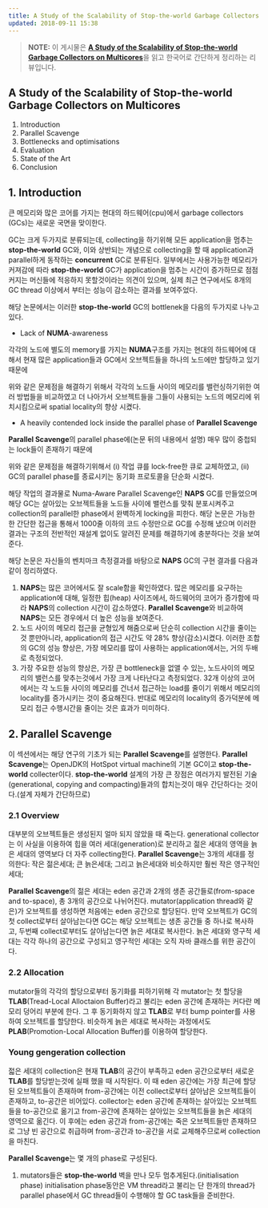 ```yaml
---
title: A Study of the Scalability of Stop-the-world Garbage Collectors on Multicores 리뷰
updated: 2018-09-11 15:38
---
```


>**NOTE:** 이 게시물은 [**A Study of the Scalability of Stop-the-world Garbage Collectors on Multicores**](https://hal.inria.fr/hal-00868012/document)을 읽고 한국어로 간단하게 정리하는 리뷰입니다.

## A Study of the Scalability of Stop-the-world Garbage Collectors on Multicores

1. Introduction
2. Parallel Scavenge
3. Bottlenecks and optimisations
4. Evaluation
5. State of the Art
6. Conclusion

<div class="divider"></div>

## 1. Introduction

큰 메모리와 많은 코어를 가지는 현대의 하드웨어(cpu)에서 garbage collectors (GCs)는 새로운 국면을 맞이한다.

GC는 크게 두가지로 분류되는데, collecting을 하기위해 모든 application을 멈추는 **stop-the-world** GC와,
이와 상반되는 개념으로 collecting을 할 때 application과 parallel하게 동작하는 **concurrent** GC로 분류된다.
일부에서는 사용가능한 메모리가 커져감에 따라 **stop-the-world** GC가 application을 멈추는 시간이 증가하므로 
점점 커지는 머신들에 적응하지 못할것이라는 의견이 있으며, 실제 최근 연구에서도 8개의 GC thread 이상에서 부터는 성능이 감소하는 결과를 보여주었다.

해당 논문에서는 이러한 **stop-the-world** GC의 bottlenek을 다음의 두가지로 나누고 있다.
* Lack of **NUMA**-awareness

각각의 노드에 별도의 memory를 가지는 **NUMA**구조를 가지는 현대의 하드웨어에 대해서 
현재 많은 application들과 GC에서 오브젝트들을 하나의 노드에만 할당하고 있기때문에

위와 같은 문제점을 해결하기 위해서 각각의 노드들 사이의 메모리를 밸런싱하기위한 여러 방법들을 비교하였고 더 나아가서 
오브젝트들을 그들이 사용되는 노드의 메모리에 위치시킴으로써 spatial locality의 향상 시켰다.

* A heavily contended lock inside the parallel phase of **Parallel Scavenge**

**Parallel Scavenge**의 parallel phase에(논문 뒤의 내용에서 설명) 매우 많이 중첩되는 lock들이 존재하기 때문에

위와 같은 문제점을 해결하기위해서 (i) 작업 큐를 lock-free한 큐로 교체하였고, (ii) GC의 parallel phase를 종료시키는 동기화 프로토콜을 단순화 시켰다.

해당 작업의 결과물로 Numa-Aware Parallel Scavenge인 **NAPS** GC를 만들었으며 해당 GC는
살아있는 오브젝트들을 노드들 사이에 밸런스를 맞춰 분포시켜주고 collection의 parallel한 phase에서 완벽하게 locking을 피한다.
해당 논문은 가능한한 간단한 접근을 통해서 1000줄 이하의 코드 수정만으로 GC를 수정해 냈으며 이러한 결과는 구조의 전반적인 재설계 없이도 
알려진 문제를 해결하기에 충분하다는 것을 보여준다.

해당 논문은 자신들의 벤치마크 측정결과를 바탕으로 **NAPS** GC의 구현 결과를 다음과 같이 정리하였다.

1. **NAPS**는 많은 코어에서도 잘 scale함을 확인하였다. 많은 메모리를 요구하는 application에 대해, 일정한 힙(heap) 사이즈에서, 
하드웨어의 코어가 증가함에 따라 **NAPS**의 collection 시간이 감소하였다. **Parallel Scavenge**와 비교하여 **NAPS**는 모든 경우에서 더 
높은 성능을 보여준다.
2.  노드 사이의 메모리 접근을 균형있게 해줌으로써 단순히 collection 시간을 줄이는것 뿐만아니라, application의 접근 시간도 약 28% 향상(감소)시켰다. 
이러한 조합의 GC의 성능 향상은, 가장 메모리를 많이 사용하는 application에서는, 거의 두배로 측정되었다.
3. 가장 주요한 성능의 향상은, 가장 큰 bottleneck을 없앨 수 있는, 노드사이의 메모리의 밸런스를 맞추는것에서 가장 크게 나타난다고 측정되었다. 
32개 이상의 코어에서는 각 노드들 사이의 메모리를 건너서 접근하는 load를 줄이기 위해서 메모리의 locality를 증가시키는 것이 중요해진다. 
반대로 메모리의 locality의 증가덕분에 메모리 접근 수행시간을 줄이는 것은 효과가 미미하다.

<div class="divider"></div>

## 2. Parallel Scavenge

이 섹션에서는 해당 연구의 기초가 되는 **Parallel Scavenge**를 설명한다. 
**Parallel Scavenge**는 OpenJDK의 HotSpot virtual machine의 기본 GC이고 **stop-the-world** collecter이다.
**stop-the-world** 설계의 가장 큰 장점은 여러가지 발전된 기술(generational, copying and compacting)들과의 합치는것이 매우 간단하다는 것이다.(설계 자체가 간단하므로)

### 2.1 Overview

대부분의 오브젝트들은 생성된지 얼마 되지 않았을 때 죽는다. generational collector는 이 사실을 이용하여 힙을 여러 세대(generation)로 분리하고 
젊은 세대의 영역을 늙은 세대의 영역보다 더 자주 collecting한다. **Parallel Scavenge**는 3개의 세대를 정의한다: 작은 젊은세대; 큰 늙은세대; 
그리고 늙은세대와 비슷하지만 훨씬 작은 영구적인 세대; 

**Parallel Scavenge**의 젊은 세대는 eden 공간과 2개의 생존 공간들로(from-space and to-space), 총 3개의 공간으로 나뉘어진다. 
mutator(application thread와 같은)가 오브젝트를 생성하면 처음에는 eden 공간으로 할당된다. 만약 오브젝트가 GC의 첫 collect로부터 살아남는다면 
GC는 해당 오브젝트는 생존 공간들 중 하나로 복사하고, 두번째 collect로부터도 살아남는다면 늙은 세대로 복사한다. 늙은 세대와 영구적 세대는 각각 하나의 
공간으로 구성되고 영구적인 세대는 오직 자바 클래스를 위한 공간이다.

### 2.2 Allocation

mutator들의 각각의 할당으로부터 동기화를 피하기위해 각 mutator는 첫 할당을 **TLAB**(Tread-Local Alloctaion Buffer)라고 불리는 
eden 공간에 존재하는 커다란 메모리 덩어리 부분에 한다. 그 후 동기화하지 않고 **TLAB**로 부터 bump pointer를 사용하여 오브젝트를 할당한다. 
비슷하게 늙은 세대로 복사하는 과정에서도 **PLAB**(Promotion-Local Allocation Buffer)를 이용하여 할당한다.

### Young gengeration collection

젋은 세대의 collection은 현재 **TLAB**의 공간이 부족하고 eden 공간으로부터 새로운 **TLAB**를 할당받는것에 실패 했을 때 시작된다. 
이 때 eden 공간에는 가장 최근에 할당된 오브젝트들이 존재하며 from-공간에는 이전 collect로부터 살아남은 오브젝트들이 존재하고, to-공간은 비어있다. 
collector는 eden 공간에 존재하는 살아있는 오브젝트들을 to-공간으로 옮기고 from-공간에 존재하는 살아있는 오브젝트들을 늙은 세대의 영역으로 옮긴다. 
이 후에는 eden 공간과 from-공간에는 죽은 오브젝트들만 존재하므로 그냥 빈 공간으로 취급하며 from-공간과 to-공간을 서로 교체해주므로써 collection을 마친다.

**Parallel Scavenge**는 몇 개의 phase로 구성된다.

1.  mutators들은 **stop-the-world** 벽을 만나 모두 멈추게된다.(initialisation phase) 
initialisation phase동안은 VM thread라고 불리는 단 한개의 thread가 parallel phase에서 GC thread들이 수행해야 할 GC task들을 준비한다. 
